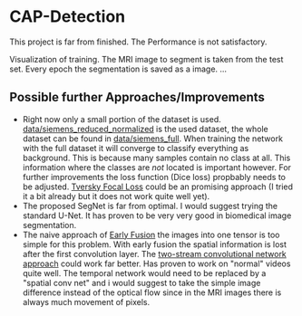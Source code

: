# CAP-Detection

This project is far from finished. The Performance is not satisfactory.

Visualization of training. The MRI image to segment is taken from the test set. Every epoch the segmentation is saved as a image. 
...

## Possible further Approaches/Improvements

- Right now only a small portion of the dataset is used. [data/siemens_reduced_normalized](data/siemens_reduced_normalized) is the used dataset, the whole dataset can be found in [data/siemens_full](data/siemens_full). When training the network with the full dataset it will converge to classify everything as background. This is because many samples contain no class at all. This information where the classes are _not_ located is important however. For further improvements the loss function (Dice loss) propbably needs to be adjusted. [Tversky Focal Loss](https://arxiv.org/abs/1810.07842) could be an promising approach (I tried it a bit already but it does not work quite well yet).  
- The proposed SegNet is far from optimal. I would suggest trying the standard U-Net. It has proven to be very very good in biomedical image segmentation.
- The naive approach of [Early Fusion](https://medium.com/haileleol-tibebu/data-fusion-78e68e65b2d1) the images into one tensor is too simple for this problem. With early fusion the spatial information is lost after the first convolution layer. The [two-stream convolutional network approach](https://papers.nips.cc/paper/2014/file/00ec53c4682d36f5c4359f4ae7bd7ba1-Paper.pdf) could work far better. Has proven to work on "normal" videos quite well. The temporal network would need to be replaced by a "spatial conv net" and i would suggest to take the simple image difference instead of the optical flow since in the MRI images there is always much movement of pixels. 
